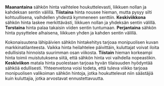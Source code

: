 **Maanantaina** sähkön hinta vaihtelee houkuttelevasti, liikkuen nollan ja kahdeksan sentin välillä. **Tiistaina** hinta nousee hieman, mutta pysyy silti kohtuullisena, vaihdellen yhdestä kymmeneen senttiin. **Keskiviikkona** sähkön hinta laskee merkittävästi, liikkuen nollan ja yhdeksän sentin välillä. **Torstaina** hinta palaa takaisin viiden sentin tuntumaan. **Perjantaina** sähkön hinta pysyttelee alhaisena, liikkuen yhden ja kahden sentin välillä. 

Kokonaisuutena lähipäivien sähkön hintakehitys tarjoaa monipuolisen kuvan markkinatilanteesta. Vaikka hinta heilahtelee päivittäin, kuluttajat voivat iloita edullisista hinnoista suurimman osan viikosta. **Tiistain** hieman korkeampi hinta toimii muistutuksena siitä, että sähkön hinta voi vaihdella nopeastikin. **Keskiviikon** matala hinta puolestaan tarjoaa hyvän tilaisuuden hyödyntää sähköä edullisesti. Yhteenvetona voisi todeta, että tuleva viikko tarjoaa monipuolisen valikoiman sähkön hintoja, jotka houkuttelevat niin säästäjiä kuin kuluttajia, jotka arvostavat ennustettavuutta.